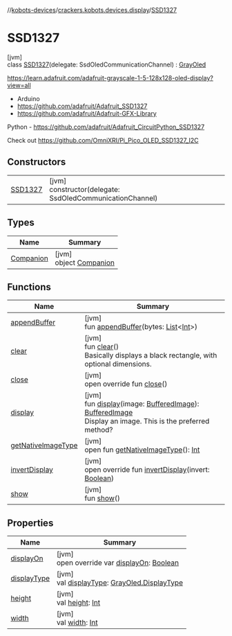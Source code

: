 //[kobots-devices](../../../index.md)/[crackers.kobots.devices.display](../index.md)/[SSD1327](index.md)

# SSD1327

[jvm]\
class [SSD1327](index.md)(delegate: SsdOledCommunicationChannel) : [GrayOled](../-gray-oled/index.md)

https://learn.adafruit.com/adafruit-grayscale-1-5-128x128-oled-display?view=all

- 
   Arduino
- 
   https://github.com/adafruit/Adafruit_SSD1327
- 
   https://github.com/adafruit/Adafruit-GFX-Library

Python - https://github.com/adafruit/Adafruit_CircuitPython_SSD1327

Check out https://github.com/OmniXRI/Pi_Pico_OLED_SSD1327_I2C

## Constructors

| | |
|---|---|
| [SSD1327](-s-s-d1327.md) | [jvm]<br>constructor(delegate: SsdOledCommunicationChannel) |

## Types

| Name | Summary |
|---|---|
| [Companion](-companion/index.md) | [jvm]<br>object [Companion](-companion/index.md) |

## Functions

| Name | Summary |
|---|---|
| [appendBuffer](../-gray-oled/append-buffer.md) | [jvm]<br>fun [appendBuffer](../-gray-oled/append-buffer.md)(bytes: [List](https://kotlinlang.org/api/latest/jvm/stdlib/kotlin.collections/-list/index.html)&lt;[Int](https://kotlinlang.org/api/latest/jvm/stdlib/kotlin/-int/index.html)&gt;) |
| [clear](../-gray-oled/clear.md) | [jvm]<br>fun [clear](../-gray-oled/clear.md)()<br>Basically displays a black rectangle, with optional dimensions. |
| [close](close.md) | [jvm]<br>open override fun [close](close.md)() |
| [display](../-gray-oled/display.md) | [jvm]<br>fun [display](../-gray-oled/display.md)(image: [BufferedImage](https://docs.oracle.com/javase/8/docs/api/java/awt/image/BufferedImage.html)): [BufferedImage](https://docs.oracle.com/javase/8/docs/api/java/awt/image/BufferedImage.html)<br>Display an image. This is the preferred method? |
| [getNativeImageType](../-gray-oled/get-native-image-type.md) | [jvm]<br>open fun [getNativeImageType](../-gray-oled/get-native-image-type.md)(): [Int](https://kotlinlang.org/api/latest/jvm/stdlib/kotlin/-int/index.html) |
| [invertDisplay](invert-display.md) | [jvm]<br>open override fun [invertDisplay](invert-display.md)(invert: [Boolean](https://kotlinlang.org/api/latest/jvm/stdlib/kotlin/-boolean/index.html)) |
| [show](../-gray-oled/show.md) | [jvm]<br>fun [show](../-gray-oled/show.md)() |

## Properties

| Name | Summary |
|---|---|
| [displayOn](display-on.md) | [jvm]<br>open override var [displayOn](display-on.md): [Boolean](https://kotlinlang.org/api/latest/jvm/stdlib/kotlin/-boolean/index.html) |
| [displayType](../-gray-oled/display-type.md) | [jvm]<br>val [displayType](../-gray-oled/display-type.md): [GrayOled.DisplayType](../-gray-oled/-display-type/index.md) |
| [height](../-gray-oled/height.md) | [jvm]<br>val [height](../-gray-oled/height.md): [Int](https://kotlinlang.org/api/latest/jvm/stdlib/kotlin/-int/index.html) |
| [width](../-gray-oled/width.md) | [jvm]<br>val [width](../-gray-oled/width.md): [Int](https://kotlinlang.org/api/latest/jvm/stdlib/kotlin/-int/index.html) |
